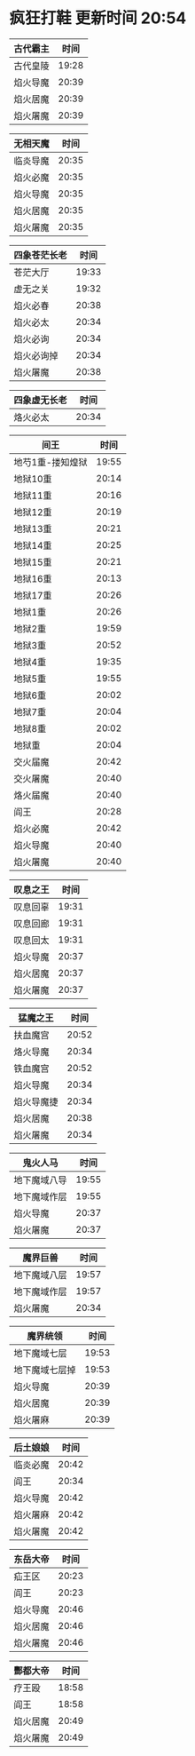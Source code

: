 # 疯狂打鞋 更新时间 20:54

| 古代霸主   | 时间    |
|--------|-------|
| 古代皇陵 | 19:28 |
| 焰火导魔 | 20:39 |
| 焰火居魔 | 20:39 |
| 焰火屠魔 | 20:39 |

| 无相天魔   | 时间    |
|--------|-------|
| 临炎导魔 | 20:35 |
| 焰火必魔 | 20:35 |
| 焰火导魔 | 20:35 |
| 焰火居魔 | 20:35 |
| 焰火屠魔 | 20:35 |

| 四象苍茫长老   | 时间    |
|--------|-------|
| 苍茫大厅 | 19:33 |
| 虚无之关 | 19:32 |
| 焰火必春 | 20:38 |
| 焰火必太 | 20:34 |
| 焰火必询 | 20:34 |
| 焰火必询掉 | 20:34 |
| 焰火屠魔 | 20:38 |

| 四象虚无长老   | 时间    |
|--------|-------|
| 烙火必太 | 20:34 |

| 间王   | 时间    |
|--------|-------|
| 地芍1重-搂知煌狱 | 19:55 |
| 地狱10重 | 20:14 |
| 地狱11重 | 20:16 |
| 地狱12重 | 20:19 |
| 地狱13重 | 20:21 |
| 地狱14重 | 20:25 |
| 地狱15重 | 20:21 |
| 地狱16重 | 20:13 |
| 地狱17重 | 20:26 |
| 地狱1重 | 20:26 |
| 地狱2重 | 19:59 |
| 地狱3重 | 20:52 |
| 地狱4重 | 19:35 |
| 地狱5重 | 19:55 |
| 地狱6重 | 20:02 |
| 地狱7重 | 20:04 |
| 地狱8重 | 20:02 |
| 地狱重 | 20:04 |
| 交火届魔 | 20:42 |
| 交火屠魔 | 20:40 |
| 烙火届魔 | 20:40 |
| 阎王 | 20:28 |
| 焰火必魔 | 20:42 |
| 焰火导魔 | 20:40 |
| 焰火屠魔 | 20:40 |

| 叹息之王   | 时间    |
|--------|-------|
| 叹息回辜 | 19:31 |
| 叹息回廊 | 19:31 |
| 叹息回太 | 19:31 |
| 焰火导魔 | 20:37 |
| 焰火居魔 | 20:37 |
| 焰火屠魔 | 20:37 |

| 猛魔之王   | 时间    |
|--------|-------|
| 扶血魔宫 | 20:52 |
| 烙火导魔 | 20:34 |
| 铁血魔宫 | 20:52 |
| 焰火导魔 | 20:34 |
| 焰火导魔捷 | 20:34 |
| 焰火居魔 | 20:38 |
| 焰火屠魔 | 20:34 |

| 鬼火人马   | 时间    |
|--------|-------|
| 地下魔域八导 | 19:55 |
| 地下魔域作层 | 19:55 |
| 焰火导魔 | 20:37 |
| 焰火屠魔 | 20:37 |

| 魔界巨兽   | 时间    |
|--------|-------|
| 地下魔域八层 | 19:57 |
| 地下魔域作层 | 19:57 |
| 焰火屠魔 | 20:34 |

| 魔界统领   | 时间    |
|--------|-------|
| 地下魔域七层 | 19:53 |
| 地下魔域七层掉 | 19:53 |
| 焰火导魔 | 20:39 |
| 焰火居魔 | 20:39 |
| 焰火屠麻 | 20:39 |

| 后土娘娘   | 时间    |
|--------|-------|
| 临炎必魔 | 20:42 |
| 阎王 | 20:34 |
| 焰火导魔 | 20:42 |
| 焰火屠麻 | 20:42 |
| 焰火屠魔 | 20:42 |

| 东岳大帝   | 时间    |
|--------|-------|
| 疝王区 | 20:23 |
| 阎王 | 20:23 |
| 焰火导魔 | 20:46 |
| 焰火居魔 | 20:46 |
| 焰火屠魔 | 20:46 |

| 酆都大帝   | 时间    |
|--------|-------|
| 疗王殴 | 18:58 |
| 阎王 | 18:58 |
| 焰火居魔 | 20:49 |
| 焰火屠魔 | 20:49 |